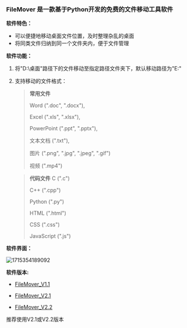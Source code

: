 ### FileMover 是一款基于Python开发的免费的文件移动工具软件
**软件特色：**
 - 可以便捷地移动桌面文件位置，及时整理杂乱的桌面
 - 将同类文件归纳到同一个文件夹内，便于文件管理

**软件功能：**
1. 将"D:\桌面"路径下的文件移动至指定路径文件夹下，默认移动路径为"E:"
2. 支持移动的文件格式：
    > **常用文件**
    > 
    > Word (".doc", ".docx"),
    > 
    > Excel (".xls", ".xlsx"),
    > 
    > PowerPoint (".ppt", ".pptx"),
    > 
    > 文本文档 (".txt"),
    > 
    > 图片 (".png", ".jpg", ".jpeg", ".gif")
    > 
    > 视频 (".mp4")

    > **代码文件**
    > C (".c")
    > 
    > C++ (".cpp")
    > 
    > Python (".py")
    > 
    > HTML (".html")
    > 
    > CSS (".css")
    > 
    > JavaScript (".js")

**软件界面：**

![1715354189092](https://github.com/WXVaaHVvaGFuZw/FileMover/assets/152233019/dacbb4c0-d78a-48f2-ae38-c4d6f6a6116d)

**软件版本:**

- [FileMover_V1.1](https://github.com/WXVaaHVvaGFuZw/FileMover/releases/tag/FileMover_V1.1)

- [FileMover_V2.1](https://github.com/WXVaaHVvaGFuZw/FileMover/releases/tag/FileMover_V2.1)

- [FileMover_V2.2](https://github.com/WXVaaHVvaGFuZw/FileMover/releases/tag/FileMover_V2.2)

推荐使用V2.1或V2.2版本
